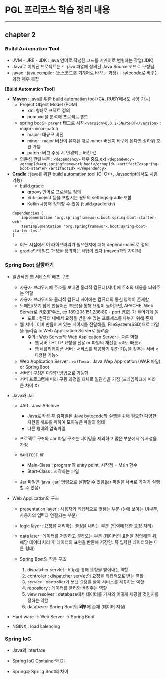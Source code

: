 # PGL 프리코스 학습 정리 내용

------

## chapter 2

### Build Automation Tool
- JVM - JRE - JDK : java 언어로 작성된 코드를 기계어로 변형하는 작업(JDK)
- Java로 이뤄진 프로젝트는 `*.java` 파일에 정의된 Java Source 코드로 구성됨.
- javac : java compiler (소스코드를 기계어로 바꾸는 과정) - bytecode로 바꾸는 과정 매우 복잡

**[Build Automation Tool]**
- **Maven** : java를 위한 build automation tool (C#, RUBY에서도 사용 가능)
    - Project Object Model (POM)
         - xml 형태로 프젝트 정의
         - pom.xml을 분석해 프로젝트 빌드
    - spring boot는 `parent` 태그로 시작
    `<version>0.0.1-SNAPSHOT</version>` : major-minor-patch
        - major : 대규모 버전
        - minor : major 버전이 유지된 채로 minor 버전이 바뀌게 된다면 상하위 호환 가능
        - patch : 버그 수정 시 변경되는 버전 값
    - 의존성 관련 부분 : `<dependency>` 매우 중요
        ex) ```
            <dependency>
                <groupId>org.springframework.boot</groupId>
                <artifactId>spring-boot-starter</artifactId>
            </dependency>
            ```
- **Gradle** : java를 위한 build automation tool (C, C++, Javascript에서도 사용 가능)
    - build.gradle
        - groovy 언어로 프로젝트 정의
        - Sub-project 등을 포함시는 용도의 settings.gradle 포함
        - Kotlin 사용해 정의할 수 있음 (build.gradle.kts)
    ```
    dependencies {
	    implementation 'org.springframework.boot:spring-boot-starter-web'
	    testImplementation 'org.springframework.boot:spring-boot-starter-test'
    }
    ```
    - 어느 시점에서 이 라이브러리가 필요한지에 대해 dependencies로 정의
    - gradle만의 빌드 과정을 정의하는 작업이 있다 (maven과의 차이점)

### Spring Boot 실행하기
- 일반적인 웹 서비스의 배포 구조
    - 사용자 브라우저에 주소를 보내면 물리적 컴퓨터(서버)에 주소의 내용을 띄워주는 역할
    - 사용자 브라우저와 물리적 컴퓨터 사이에는 컴퓨터의 통신 영역이 존재함
    - 도메인(보기 쉽게 만들어진 부분)을 통해 요청이 들어오면, APACHE, Web Server로 신호(IP주소, ex 189.206.151.236:80 - port 번호) 가 들어가게 됨
        - 포트 : 컴퓨터 내에서 요청을 받을 수 있는 프로세스를 나누기 위해 존재
    - 웹 서버 : 이미 만들어져 있는 페이지를 전달해줌, FileSystem(SSD)으로 파일을 돌려줌 or Web Application Server로 돌려줌
        - 주의 : Web Server와 Web Application Server는 다른 역할
            - 웹 서버 : HTTP 요청을 전달 or 파일의 재전송 <속도 빠름>
            - 웹 애플리케이션 서버 : 서비스를 제공하기 위한 기능을 갖추는 서버 <다양한 기능>
    - Web Application Server : `ex)Tomcat` Java Wep Application (WAR 파일) or Spring Boot
    - 서버의 구성은 다양한 방법으로 가능함
    - 서버 프로그램에 따라 구동 과정을 대체로 일관성을 가짐 (프레임워크에 따라 큰 차이 X)

- Java와 Jar
    - JAR : Java ARchive
        - Java로 작성 후 컴파일된 Java bytecode와 실행을 위해 필요한 다양한 자원을 배포를 위하여 모아놓은 파일의 형태
        - 다른 형태의 압축파일
    - 프로젝트 구조와 Jar 파일 구조는 네이밍을 제외하고 많은 부분에서 유사성을 가짐

    - `MANIFEST.MF`
        - Main-Class : program의 entry point, 시작점 = Main 함수
        - Start-Class : 시작하는 파일

    - Jar 파일은 'java -jar' 명령으로 실행할 수 있음(jar 파일을 서버로 가져가 실행할 수 있음)

- Web Application의 구조
    - presentation layer : 사용자와 직접적으로 맞닿는 부분 (눈에 보이는 UI부분, 사용자의 입력과 연결되는 부분)
    - logic layer : 요청을 처리하는 결정을 내리는 부분 (입력에 대한 요청 처리)
    - data later : 데이터를 저장하고 불러오는 부분 (데이터의 표현을 정의해준 뒤, 해당 데이터 처리 후 데이터의 표현을 반환해 저장함. 즉 입력한 데이터와는 다른 형태)

    - Spring Boot의 작은 구조
        1. dispatcher servlet : http를 통해 요청을 받아내는 역할
        2. controller : dispatcher servlet의 요청을 직접적으로 받는 역할
        3. service : controller가 보낸 요청을 받아 서비스를 제공하는 역할
        4. repository : 데이터를 불러와 돌려주는 역할
        5. view resolver : database에서 데이터를 가져와 어떻게 제공할 것인지를 정하는 역할
        6. database : Spring Boot의 **외부**에 존재 (데이터 저장)

- Hard ware -> Web Server -> Spring Boot
- NGINX : load balencing

### Spring IoC
- Java의 interface
    
- Spring IoC Container와 DI

- Spring과 Spring Boot의 차이


